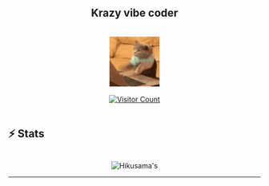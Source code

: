 <h2 align="center">
Krazy vibe coder 
</h2>

</br>
  <div align="center">
 
<img align="center" src="cat-typing.gif" width="100" />
  </div>
</br>
  <div align="center">
    <a href="https://hits.sh/github.com/hikusama/hikusama/" target="_blank">
      <img 
        src="https://hits.sh/github.com/hikusama/hikusama.svg?style=flat-square&label=Visitors&color=00cc88&labelColor=222222" 
        alt="Visitor Count" />
    </a>
  </div>
<br>

  ## ⚡️ Stats

<br>

<div align=center>
  <img width=390 src="https://github-readme-streak-stats.herokuapp.com/?user=Hikusama&theme=transparent&count_private=true&border_radius=10&locale=en" alt="Hikusama's" />
</div>

<hr>


